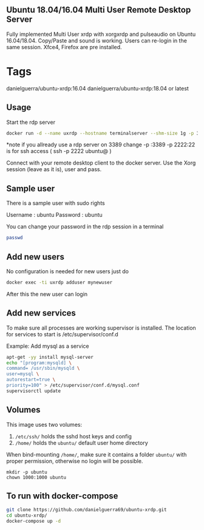 ## Ubuntu 18.04/16.04  Multi User Remote Desktop Server

Fully implemented Multi User xrdp
with xorgxrdp and pulseaudio
on Ubuntu 16.04/18.04.
Copy/Paste and sound is working.
Users can re-login in the same session.
Xfce4, Firefox are pre installed.

# Tags

danielguerra/ubuntu-xrdp:16.04
danielguerra/ubuntu-xrdp:18.04  or latest

## Usage

Start the rdp server

```bash
docker run -d --name uxrdp --hostname terminalserver --shm-size 1g -p 3389:3389 -p 2222:22 danielguerra/ubuntu-xrdp
```
*note if you allready use a rdp server on 3389 change -p <my-port>:3389
	  -p 2222:22 is for ssh access ( ssh -p 2222 ubuntu@<docker-ip> )

Connect with your remote desktop client to the docker server.
Use the Xorg session (leave as it is), user and pass.

## Sample user

There is a sample user with sudo rights

Username : ubuntu
Password : ubuntu

You can change your password in the rdp session in a terminal

```bash
passwd
```

## Add new users

No configuration is needed for new users just do

```bash
docker exec -ti uxrdp adduser mynewuser
```

After this the new user can login

## Add new services

To make sure all processes are working supervisor is installed.
The location for services to start is /etc/supervisor/conf.d

Example: Add mysql as a service

```bash
apt-get -yy install mysql-server
echo "[program:mysqld] \
command= /usr/sbin/mysqld \
user=mysql \
autorestart=true \
priority=100" > /etc/supervisor/conf.d/mysql.conf
supervisorctl update
```

## Volumes
This image uses two volumes:
1. `/etc/ssh/` holds the sshd host keys and config
2. `/home/` holds the `ubuntu/` default user home directory

When bind-mounting `/home/`, make sure it contains a folder `ubuntu/` with proper permission, otherwise no login will be possible.
```
mkdir -p ubuntu
chown 1000:1000 ubuntu
```

## To run with docker-compose
```bash
git clone https://github.com/danielguerra69/ubuntu-xrdp.git
cd ubuntu-xrdp/
docker-compose up -d
```
